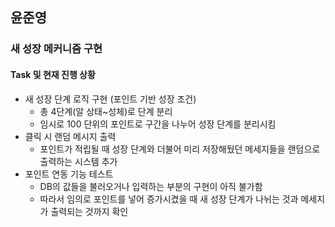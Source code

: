## 윤준영
### 새 성장 메커니즘 구현
#### Task 및 현재 진행 상황

- 새 성장 단계 로직 구현 (포인트 기반 성장 조건)
  - 총 4단계(알 상태~성체)로 단계 분리
  - 임시로 100 단위의 포인트로 구간을 나누어 성장 단계를 분리시킴
- 클릭 시 랜덤 메시지 출력
  - 포인트가 적립될 때 성장 단계와 더불어 미리 저장해뒀던 메세지들을 랜덤으로 출력하는 시스템 추가
- 포인트 연동 기능 테스트
  - DB의 값들을 불러오거나 입력하는 부분의 구현이 아직 불가함
  - 따라서 임의로 포인트를 넣어 증가시켰을 때 새 성장 단계가 나뉘는 것과 메세지가 출력되는 것까지 확인